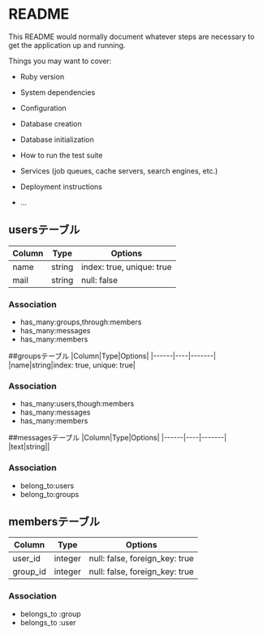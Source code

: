 # README

This README would normally document whatever steps are necessary to get the
application up and running.

Things you may want to cover:

* Ruby version

* System dependencies

* Configuration

* Database creation

* Database initialization

* How to run the test suite

* Services (job queues, cache servers, search engines, etc.)

* Deployment instructions

* ...

## usersテーブル

|Column|Type|Options|
|------|----|-------|
|name|string|index: true, unique: true|
|mail|string|null: false|

### Association
- has_many:groups,through:members
- has_many:messages
- has_many:members


##groupsテーブル
|Column|Type|Options|
|------|----|-------|
|name|string|index: true, unique: true|

### Association
- has_many:users,though:members
- has_many:messages
- has_many:members


##messagesテーブル
|Column|Type|Options|
|------|----|-------|
|text|string||

### Association
- belong_to:users
- belong_to:groups


## membersテーブル

|Column|Type|Options|
|------|----|-------|
|user_id|integer|null: false, foreign_key: true|
|group_id|integer|null: false, foreign_key: true|

### Association
- belongs_to :group
- belongs_to :user
